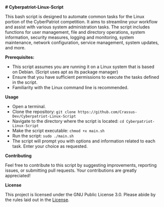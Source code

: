 **# Cyberpatriot-Linux-Script**

This bash script is designed to automate common tasks for the Linux portion of the CyberPatriot competition. It aims to streamline your workflow and assist with various system administration tasks. The script includes functions for user management, file and directory operations, system information, security measures, logging and monitoring, system maintenance, network configuration, service management, system updates, and more.

**Prerequisites:**

 - This script assumes you are running it on a Linux system that is based on Debian. (Script uses apt as its package manager)
 - Ensure that you have sufficient permissions to execute the tasks defined in the script.
 - Familiarity with the Linux command line is recommended.

**Usage**

 - Open a terminal.
 - Clone the repository: ```git clone https://github.com/Crassus-Dev/Cyberpatriot-Linux-Script```
 - Navigate to the directory where the script is located: ```cd Cyberpatriot-Linux-Script```
 - Make the script executable: ```chmod +x main.sh```
 - Run the script: ```sudo ./main.sh```
 - The script will prompt you with options and information related to each task. Enter your choice as requested.

**Contributing**

Feel free to contribute to this script by suggesting improvements, reporting issues, or submitting pull requests. Your contributions are greatly appreciated!

**License**

This project is licensed under the GNU Public License 3.0. Please abide by the rules laid out in the [License](LICENSE).
